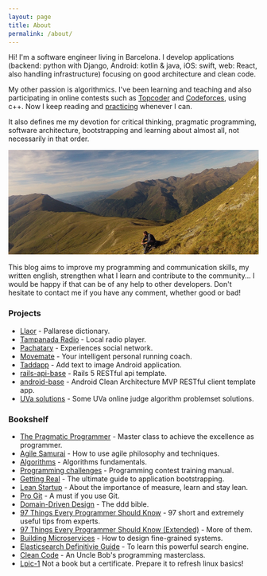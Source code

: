 ```yaml
---
layout: page
title: About
permalink: /about/
---
```


Hi! I'm a software engineer living in Barcelona.
I develop applications
(backend: python with Django, Android: kotlin & java, iOS: swift, web: React, also handling infrastructure)
focusing on good architecture and clean code.

My other passion is algorithmics.
I've been learning and teaching and also participating in online contests
such as [Topcoder](https://www.topcoder.com/members/jfm/)
and [Codeforces](http://codeforces.com/profile/jfm), using c++.
 Now I keep reading and [practicing](https://github.com/jordifierro/uva)
 whenever I can.

It also defines me my devotion for critical thinking, pragmatic programming,
software architecture, bootstrapping
and learning about almost all, not necessarily in that order.

![Me](/assets/images/about.jpg)

This blog aims to improve my programming and communication skills,
my written english, strengthen what I learn and contribute to the community...
I would be happy if that can be of any help to other developers.
Don't hesitate to contact me if you have any comment, whether good or bad!  

### Projects

* [Llaor](/llaor) - Pallarese dictionary.
* [Tampanada Radio](/tampanada-radio) - Local radio player.
* [Pachatary](/pachatary) - Experiences social network.
* [Movemate](/movemate) - Your intelligent personal running coach.
* [Taddapp](/taddapp) - Add text to image Android application.
* [rails-api-base](/rails-api-base) - Rails 5 RESTful api template.
* [android-base](/android-base) - Android Clean Architecture
MVP RESTful client template app.
* [UVa solutions](https://github.com/jordifierro/uva) - Some UVa online judge
algorithm problemset solutions.

### Bookshelf

* [The Pragmatic Programmer](https://en.wikipedia.org/wiki/The_Pragmatic_Programmer) -
Master class to achieve the excellence as programmer.
* [Agile Samurai](http://www.goodreads.com/book/show/8248700-the-agile-samurai) -
How to use agile philosophy and techniques.
* [Algorithms](http://www.goodreads.com/book/show/138563.Algorithms) -
Algorithms fundamentals.
* [Programming challenges](http://www.goodreads.com/book/show/1041695.Programming_Challenges) -
Programming contest training manual.
* [Getting Real](https://gettingreal.37signals.com/) - The ultimate guide
to application bootstrapping.
* [Lean Startup](http://theleanstartup.com/book) - About the importance of
measure, learn and stay lean.
* [Pro Git](https://git-scm.com/book/en/v2) - A must if you use Git.
* [Domain-Driven Design](http://domainlanguage.com/ddd/) - The ddd bible.
* [97 Things Every Programmer Should Know](https://www.gitbook.com/book/97-things-every-x-should-know/97-things-every-programmer-should-know/details) -
97 short and extremely useful tips from experts.
* [97 Things Every Programmer Should Know (Extended)](https://leanpub.com/97-Things-Every-Programmer-Should-Know-Extended) -
More of them.
* [Building Microservices](http://shop.oreilly.com/product/0636920033158.do) -
How to design fine-grained systems.
* [Elasticsearch Definitivie Guide](https://www.elastic.co/guide/en/elasticsearch/guide/2.x/index.html) -
To learn this powerful search engine.
* [Clean Code](https://www.goodreads.com/book/show/3735293-clean-code) -
An Uncle Bob's programming masterclass.
* [Lpic-1](https://www.lpi.org/our-certifications/lpic-1-overview) Not a book but a certificate. Prepare it to refresh linux basics!

